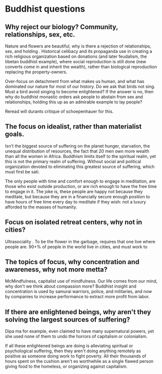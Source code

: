 # Buddhist questions

## Why reject our biology? Community, relationships, sex, etc.

Nature and flowers are beautiful, why is there a rejection of relationships, sex, and holding . Historical celibacy and its propaganda use in creating a rich religious organization based on donations (and later feudalism, the tibetan buddhist example), where social reproduction is still done (new converts come in and inherit the wealth), rather than biological reproduction replacing the property-owners.

Over-focus on detachment from what makes us human, and what has dominated our nature for most of our history. Do we ask that birds not sing. Must a bird avoid singing to become enlightened? If the answer is no, then why do buddhist monastic orders ask people to abstain from sex and relationships, holding this up as an admirable example to lay people?

Reread will durants critique of schoepenhauer for this.

## The focus on idealist, rather than materialist goals.

Isn't the biggest source of suffering on the planet hunger, starvation, the unequal distribution of resources, the fact that 20 men own more wealth than all the women in Africa. Buddhism limits itself to the spiritual realm, yet this is not the primary realm of suffering. Without social and political organization devoted to eliminating this greatest source of suffering, which must first be sati.

The only people with time and comfort enough to engage in meditation, are those who exist outside production, or are rich enough to have the free time to engage in it. The joke is, these people are happy not because they meditate, but because they are in a financially secure enough position to have hours of free time every day to meditate if they wish: not a luxury afforded to the masses of humanity.

## Focus on isolated retreat centers, why not in cities?

Ultrasociality . To be the flower in the garbage, requires that one live where people are. 90+% of people in the world live in cities, and must work to

## The topics of focus, why concentration and awareness, why not more metta?

McMindfulness, capitalist use of mindfulness. Our life comes from our mind, why don't we think about compassion more? Buddhist insight and concentration is used by samurai warriors, police, and militaries, and now by companies to increase performance to extract more profit from labor.

## If there are enlightened beings, why aren't they solving the largest sources of suffering?

Dipa ma for example, even claimed to have many supernatural powers, yet she used none of them to undo the horrors of capitalism or colonialism.

If all these enlightened beings are doing is alleviating spiritual or psychological suffering, then they aren't doing anything remotely as positive as someone doing work to fight poverty. All their thousands of hours spent on the cushion aren't es worthwhile as a single flawed person giving food to the homeless, or organizing against capitalism.
